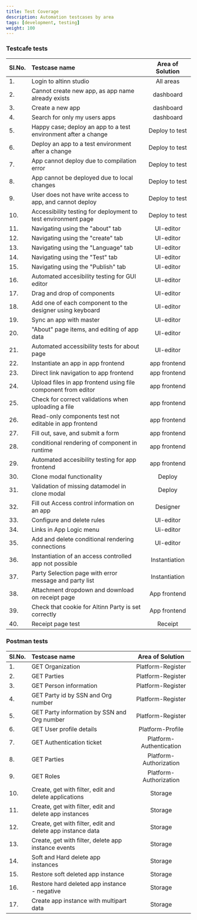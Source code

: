 ```yaml
---
title: Test Coverage
description: Automation testcases by area
tags: [development, testing]
weight: 100
---
```


###  Testcafe tests

Sl.No. |    Testcase name   |   Area of Solution
:--- | :--- | :---:
1. | Login to altinn studio | All areas
2. | Cannot create new app, as app name already exists | dashboard 
3. | Create a new app | dashboard 
4. | Search for only my users apps | dashboard 
5. | Happy case; deploy an app to a test environment after a change | Deploy to test 
6. | Deploy an app to a test environment after a change | Deploy to test 
7. | App cannot deploy due to compilation error | Deploy to test 
8. | App cannot be deployed due to local changes | Deploy to test 
9. | User does not have write access to app, and cannot deploy | Deploy to test 
10. | Accessibility testing for deployment to test environment page | Deploy to test 
11. | Navigating using the "about" tab | UI-editor 
12. | Navigating using the "create" tab |UI-editor 
13. | Navigating using the "Language" tab | UI-editor
14. | Navigating using the "Test" tab | UI-editor 
15. | Navigating using the "Publish" tab | UI-editor 
16. | Automated accesibility testing for GUI editor | UI-editor 
17. | Drag and drop of components | UI-editor 
18. | Add one of each component to the designer using keyboard | UI-editor 
19. | Sync an app with master | UI-editor 
20. | "About" page items, and editing of app data | UI-editor 
21. | Automated accessibility tests for about page | UI-editor 
22. | Instantiate an app in app frontend | app frontend 
23. | Direct link navigation to app frontend | app frontend 
24. | Upload files in app frontend using file component from editor | app frontend 
25. | Check for correct validations when uploading a file | app frontend 
26. | Read-only components test not editable in app frontend | app frontend 
27. | Fill out, save, and submit a form | app frontend 
28. | conditional rendering of component in runtime | app frontend 
29. | Automated accesibility testing for app frontend | app frontend
30. | Clone modal functionality | Deploy 
31. | Validation of missing datamodel in clone modal | Deploy 
32. | Fill out Access control information on an app | Designer
33. | Configure and delete rules | UI-editor
34. | Links in App Logic menu | Ui-editor
35. | Add and delete conditional rendering connections | UI-editor
36. | Instantiation of an access controlled app not possible | Instantiation
37. | Party Selection page with error message and party list | Instantiation
38. | Attachment dropdown and download on receipt page | App frontend
39. | Check that cookie for Altinn Party is set correctly | App frontend
40. | Receipt page test | Receipt

### Postman tests
Sl.No. |    Testcase name   |   Area of Solution   
:--- | :--- | :---: 
1. | GET Organization | Platform-Register
2. | GET Parties | Platform-Register
3. | GET Person information | Platform-Register
4. | GET Party id by SSN and Org number | Platform-Register
5. | GET Party information by SSN and Org number | Platform-Register
6. | GET User profile details | Platform-Profile
7. | GET Authentication ticket | Platform-Authentication
8. | GET Parties | Platform-Authorization
9. | GET Roles | Platform-Authorization
10. | Create, get with filter, edit and delete applications | Storage
11. | Create, get with filter, edit and delete app instances | Storage
12. | Create, get with filter, edit and delete app instance data | Storage
13. | Create, get with filter, delete app instance events | Storage
14. | Soft and Hard delete app instances | Storage
15. | Restore soft deleted app instance | Storage
16. | Restore hard deleted app instance - negative | Storage
17. | Create app instance with multipart data | Storage